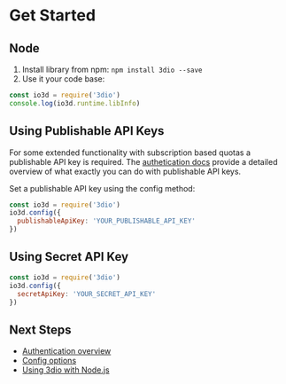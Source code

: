 # Get Started

## Node

1. Install library from npm: `npm install 3dio --save`
2. Use it your code base:
  ```javascript
  const io3d = require('3dio')
  console.log(io3d.runtime.libInfo)
  ```

## Using Publishable API Keys

For some extended functionality with subscription based quotas a <a class="open-publishable-api-keys-menu">publishable API key</a> is required. The [authetication docs](authentication.md) provide a detailed overview of what exactly you can do with publishable API keys. 

Set a publishable API key using the config method:
 
```javascript
const io3d = require('3dio')
io3d.config({
  publishableApiKey: 'YOUR_PUBLISHABLE_API_KEY'
})
```

## Using Secret API Key

```javascript
const io3d = require('3dio')
io3d.config({
  secretApiKey: 'YOUR_SECRET_API_KEY'
})
```

## Next Steps

* [Authentication overview](authentication.md)
* [Config options](configs.md)
* [Using 3dio with Node.js](get-started-node-server.md)